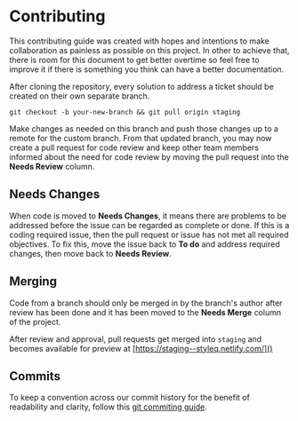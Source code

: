# Contributing
This contributing guide was created with hopes and intentions to make collaboration as painless as possible on this project. In other to achieve that, there is room for this document to get better overtime so feel free to improve it if there is something you think can have a better documentation.

After cloning the repository, every solution to address a ticket should be created on their own separate branch.

```
git checkout -b your-new-branch && git pull origin staging
```

Make changes as needed on this branch and push those changes up to a remote for the custom branch. From that updated branch, you may now create a pull request for code review and keep other team members informed about the need for code review by moving the pull request into the **Needs Review** column.

## Needs Changes
When code is moved to **Needs Changes**, it means there are problems to be addressed before the issue can be regarded as complete or done. If this is a coding required issue, then the pull request or issue has not met all required objectives. To fix this, move the issue back to **To do** and address required changes, then move back to **Needs Review**.

## Merging
Code from a branch should only be merged in by the branch's author after review has been done and it has been moved to the **Needs Merge** column of the project.

After review and approval, pull requests get merged into `staging` and becomes available for preview at [https://staging--styleq.netlify.com/]()

## Commits
To keep a convention across our commit history for the benefit of readability and clarity, follow this [git commiting guide](https://chris.beams.io/posts/git-commit/).
